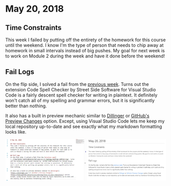# May 20, 2018

## Time Constraints 
This week I failed by putting off the entirety of the homework for this course until the weekend. I know I'm the type of person that needs to chip away at homework in small intervals instead of big pushes. My goal for next week is to work on Module 2 during the week and have it done before the weekend!

## Fail Logs
On the flip side, I solved a fail from the [previous week](../blob/master/Getting%20Started/2018-05-13_faillog_Readings.md#fail-log). Turns out the extension Code Spell Checker by  Street Side Software for Visual Studio Code is a fairly descent spell checker for writing in plaintext. It definitely won't catch all of my spelling and grammar errors, but it is significantly better than nothing.

It also has a built in preview mechanic similar to [Dillinger](https://dillinger.io/) or [GitHub's Preview Changes](https://help.github.com/articles/editing-files-in-your-repository/) option. Except, using Visual Studio Code lets me keep my local repository up-to-date and see exactly what my markdown formatting looks like.

![alt text](screenshot.png "Screenshot of Visual Studio Code")


